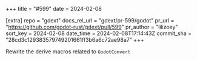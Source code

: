 +++
title = "#599"
date = 2024-02-08

[extra]
repo = "gdext"
docs_rel_url = "gdext/pr-599/godot"
pr_url = "https://github.com/godot-rust/gdext/pull/599"
pr_author = "lilizoey"
sort_key = 2024-02-08
date_time = 2024-02-08T17:14:43Z
commit_sha = "28cd3c129383579749201661ff3b6a6c72ae98a7"
+++

Rewrite the derive macros related to `GodotConvert`
